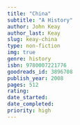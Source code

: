 ```yaml
---
title: "China"
subtitle: "A History"
author: John Keay
author_last: Keay
slug: keay-china
type: non-fiction
img: true
genre: history
isbn: 9780007221776
goodreads_id: 3896708
publish_year: 2008
pages: 512
rating: 
date_started:
date_completed:
priority: high
---
```


